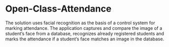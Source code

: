 # Open-Class-Attendance
The solution uses facial recognition as the basis of a control system for marking attendance. The application captures and compare the image of a student’s face from a database, recognizes already registered students  and marks the attendance if a student’s face matches an image in the database.
